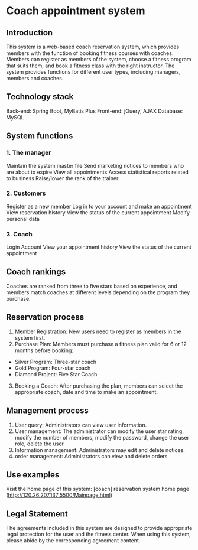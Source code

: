 # Coach appointment system

## Introduction
This system is a web-based coach reservation system, which provides members with the function of booking fitness courses with coaches. Members can register as members of the system, choose a fitness program that suits them, and book a fitness class with the right instructor. The system provides functions for different user types, including managers, members and coaches.

## Technology stack
Back-end: Spring Boot, MyBatis Plus
Front-end: jQuery, AJAX
Database: MySQL

## System functions
### 1. The manager
Maintain the system master file
Send marketing notices to members who are about to expire
View all appointments
Access statistical reports related to business
Raise/lower the rank of the trainer

### 2. Customers
Register as a new member
Log in to your account and make an appointment
View reservation history
View the status of the current appointment
Modify personal data

### 3. Coach
Login Account
View your appointment history
View the status of the current appointment

## Coach rankings
Coaches are ranked from three to five stars based on experience, and members match coaches at different levels depending on the program they purchase.

## Reservation process
1. Member Registration: New users need to register as members in the system first.
2. Purchase Plan: Members must purchase a fitness plan valid for 6 or 12 months before booking:
- Silver Program: Three-star coach
- Gold Program: Four-star coach
- Diamond Project: Five Star Coach
3. Booking a Coach: After purchasing the plan, members can select the appropriate coach, date and time to make an appointment.

## Management process

1. User query: Administrators can view user information.
2. User management: The administrator can modify the user star rating, modify the number of members, modify the password, change the user role, delete the user.
3. Information management: Administrators may edit and delete notices.
4. order management: Administrators can view and delete orders.

## Use examples
Visit the home page of this system:
[coach] reservation system home page (http://120.26.207.137:5500/Mainpage.html)

## Legal Statement
The agreements included in this system are designed to provide appropriate legal protection for the user and the fitness center. When using this system, please abide by the corresponding agreement content.

<!---
l1kemood/l1kemood is a ✨ special ✨ repository because its `README.md` (this file) appears on your GitHub profile.
You can click the Preview link to take a look at your changes.
--->
